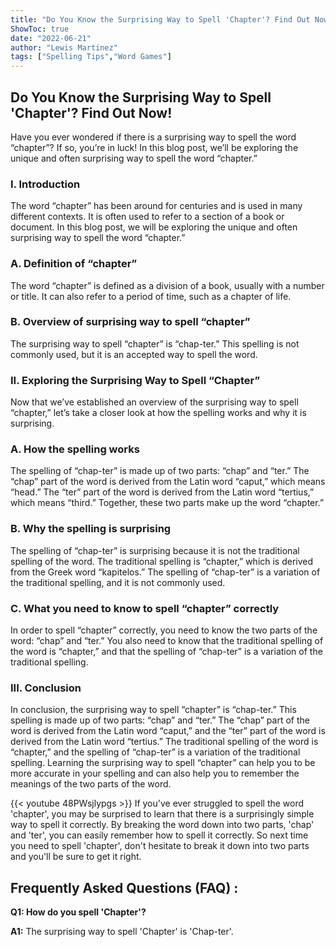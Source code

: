 ```yaml
---
title: "Do You Know the Surprising Way to Spell 'Chapter'? Find Out Now!"
ShowToc: true 
date: "2022-06-21"
author: "Lewis Martinez" 
tags: ["Spelling Tips","Word Games"]
---
```

## Do You Know the Surprising Way to Spell 'Chapter'? Find Out Now!

Have you ever wondered if there is a surprising way to spell the word “chapter”? If so, you’re in luck! In this blog post, we’ll be exploring the unique and often surprising way to spell the word “chapter.”

### I. Introduction 

The word “chapter” has been around for centuries and is used in many different contexts. It is often used to refer to a section of a book or document. In this blog post, we will be exploring the unique and often surprising way to spell the word “chapter.”

### A. Definition of “chapter”

The word “chapter” is defined as a division of a book, usually with a number or title. It can also refer to a period of time, such as a chapter of life.

### B. Overview of surprising way to spell “chapter”

The surprising way to spell “chapter” is “chap-ter.” This spelling is not commonly used, but it is an accepted way to spell the word. 

### II. Exploring the Surprising Way to Spell “Chapter”

Now that we’ve established an overview of the surprising way to spell “chapter,” let’s take a closer look at how the spelling works and why it is surprising.

### A. How the spelling works

The spelling of “chap-ter” is made up of two parts: “chap” and “ter.” The “chap” part of the word is derived from the Latin word “caput,” which means “head.” The “ter” part of the word is derived from the Latin word “tertius,” which means “third.” Together, these two parts make up the word “chapter.”

### B. Why the spelling is surprising

The spelling of “chap-ter” is surprising because it is not the traditional spelling of the word. The traditional spelling is “chapter,” which is derived from the Greek word “kapitelos.” The spelling of “chap-ter” is a variation of the traditional spelling, and it is not commonly used.

### C. What you need to know to spell “chapter” correctly

In order to spell “chapter” correctly, you need to know the two parts of the word: “chap” and “ter.” You also need to know that the traditional spelling of the word is “chapter,” and that the spelling of “chap-ter” is a variation of the traditional spelling.

### III. Conclusion

In conclusion, the surprising way to spell “chapter” is “chap-ter.” This spelling is made up of two parts: “chap” and “ter.” The “chap” part of the word is derived from the Latin word “caput,” and the “ter” part of the word is derived from the Latin word “tertius.” The traditional spelling of the word is “chapter,” and the spelling of “chap-ter” is a variation of the traditional spelling. Learning the surprising way to spell “chapter” can help you to be more accurate in your spelling and can also help you to remember the meanings of the two parts of the word.

{{< youtube 48PWsjlypgs >}} 
If you've ever struggled to spell the word 'chapter', you may be surprised to learn that there is a surprisingly simple way to spell it correctly. By breaking the word down into two parts, 'chap' and 'ter', you can easily remember how to spell it correctly. So next time you need to spell 'chapter', don't hesitate to break it down into two parts and you'll be sure to get it right.

## Frequently Asked Questions (FAQ) :
**Q1: How do you spell 'Chapter'?**

**A1:** The surprising way to spell 'Chapter' is 'Chap-ter'.





